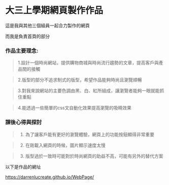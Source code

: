 # 大三上學期網頁製作作品

這是我與其他三個組員一起合力製作的網頁  

而我是負責首頁的部分

### 作品主要理念:
 > 1.設計一個時尚網站，提供購物商城與時尚流行趨勢的文章，提高客戶與產品間的接觸
 
 > 2.版型的部分不追求制式的版型，希望作品能夠時尚且瀏覽順暢
 
 > 3.對我來說網站的主要色調由黑、白、紅所組成，讓瀏覽者能夠一眼就能抓住重點

 > 4.能透過一些簡單的css文自動化效果提高瀏覽的吸睛效果

### 課後心得與探討
 > 1. 為了讓客戶能有更好的瀏覽體驗，網頁上的功能按鈕顯得非常重要
 
 > 2. 在剛載入網頁的時候，圖片顯示速度太慢
 
 > 3. 版型過於一致時可能對於時尚網頁的助益不高，可能有另外的替代方案



以下是作品的網址

https://darrenlucreate.github.io/WebPage/
